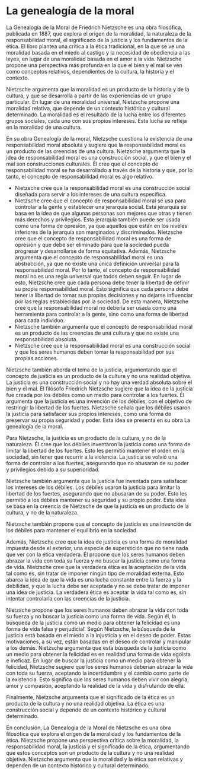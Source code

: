 # La genealogía de la moral

La Genealogía de la Moral de Friedrich Nietzsche es una obra filosófica, publicada en 1887, que explora el origen de la moralidad, la naturaleza de la responsabilidad moral, el significado de la justicia y los fundamentos de la ética. El libro plantea una crítica a la ética tradicional, en la que se ve una moralidad basada en el miedo al castigo y la necesidad de obediencia a las leyes, en lugar de una moralidad basada en el amor a la vida. Nietzsche propone una perspectiva más profunda en la que el bien y el mal se ven como conceptos relativos, dependientes de la cultura, la historia y el contexto.

Nietzsche argumenta que la moralidad es un producto de la historia y de la cultura, y que se desarrolla a partir de las experiencias de un grupo particular. En lugar de una moralidad universal, Nietzsche propone una moralidad relativa, que depende de un contexto histórico y cultural determinado. La moralidad es el resultado de la lucha entre los diferentes grupos sociales, cada uno con sus propios intereses. Esta lucha se refleja en la moralidad de una cultura.

En su obra Genealogía de la moral, Nietzsche cuestiona la existencia de una responsabilidad moral absoluta y sugiere que la responsabilidad moral es un producto de las creencias de una cultura. Nietzsche argumenta que la idea de responsabilidad moral es una construcción social, y que el bien y el mal son construcciones culturales. Él cree que el concepto de responsabilidad moral se ha desarrollado a través de la historia y que, por lo tanto, el concepto de responsabilidad moral es algo relativo. 
  - Nietzsche cree que la responsabilidad moral es una construcción social diseñada para servir a los intereses de una cultura específica. 
  - Nietzsche cree que el concepto de responsabilidad moral se usa para controlar a la gente y establecer una jerarquía social. Esta jerarquía se basa en la idea de que algunas personas son mejores que otras y tienen más derechos y privilegios. Esta jerarquía también puede ser usada como una forma de opresión, ya que aquellos que están en los niveles inferiores de la jerarquía son marginados y discriminados. Nietzsche cree que el concepto de responsabilidad moral es una forma de opresión y que debe ser eliminado para que la sociedad pueda progresar y desarrollarse de forma equitativa. Además, Nietzsche argumenta que el concepto de responsabilidad moral es una abstracción, ya que no existe una única definición universal para la responsabilidad moral. Por lo tanto, el concepto de responsabilidad moral no es una regla universal que todos deben seguir. En lugar de esto, Nietzsche cree que cada persona debe tener la libertad de definir su propia responsabilidad moral. Esto significa que cada persona debe tener la libertad de tomar sus propias decisiones y no dejarse influenciar por las reglas establecidas por la sociedad. De esta manera, Nietzsche cree que la responsabilidad moral no debería ser usada como una herramienta para controlar a la gente, sino como una forma de libertad para cada individuo. 
  - Nietzsche también argumenta que el concepto de responsabilidad moral es un producto de las creencias de una cultura y que no existe una responsabilidad absoluta.
  - Nietzsche cree que la responsabilidad moral es una construcción social y que los seres humanos deben tomar la responsabilidad por sus propias acciones.

Nietzsche también aborda el tema de la justicia, argumentando que el concepto de justicia es un producto de la cultura y no una realidad objetiva. La justicia es una construcción social y no hay una verdad absoluta sobre el bien y el mal.
El filósofo Friedrich Nietzsche sugiere que la idea de la justicia fue creada por los débiles como un medio para controlar a los fuertes. Él argumenta que la justicia es una invención de los débiles, con el objetivo de restringir la libertad de los fuertes. Nietzsche señala que los débiles usaron la justicia para satisfacer sus propios intereses, como una forma de preservar su propia seguridad y poder. Esta idea se presenta en su obra La genealogía de la moral.

Para Nietzsche, la justicia es un producto de la cultura, y no de la naturaleza. Él cree que los débiles inventaron la justicia como una forma de limitar la libertad de los fuertes. Esto les permitió mantener el orden en la sociedad, sin tener que recurrir a la violencia. La justicia se volvió una forma de controlar a los fuertes, asegurando que no abusaran de su poder y privilegios debido a su superioridad.

Nietzsche también argumenta que la justicia fue inventada para satisfacer los intereses de los débiles. Los débiles usaron la justicia para limitar la libertad de los fuertes, asegurando que no abusaran de su poder. Esto les permitió a los débiles mantener su seguridad y su propio poder. Esta idea se basa en la creencia de Nietzsche de que la justicia es un producto de la cultura, y no de la naturaleza.

Nietzsche también propone que el concepto de justicia es una invención de los débiles para mantener el equilibrio en la sociedad.

Además, Nietzsche cree que la idea de justicia es una forma de moralidad impuesta desde el exterior, una especie de superstición que no tiene nada que ver con la ética verdadera. Él propone que los seres humanos deben abrazar la vida con toda su fuerza y no buscar la justicia como una forma de vida. Nietzsche cree que la verdadera ética es la aceptación de la vida tal como es, sin tratar de imponer ningún tipo de moralidad externa. Esto abarca la idea de que la vida es una lucha constante entre la fuerza y la debilidad, y que la lucha debe ser aceptada y no se debe tratar de imponer una idea de justicia. La verdadera ética es aceptar la vida tal como es, sin intentar controlarla con las creencias de la justicia.

Nietzsche propone que los seres humanos deben abrazar la vida con toda su fuerza y no buscar la justicia como una forma de vida. Según él, la búsqueda de la justicia como un medio para obtener la felicidad es una forma de vida falsa y perjudicial. Según Nietzsche, la búsqueda de la justicia está basada en el miedo a la injusticia y en el deseo de poder. Estas motivaciones, a su vez, están basadas en el deseo de controlar y manipular a los demás. Nietzsche argumenta que esta búsqueda de la justicia como un medio para obtener la felicidad es en realidad una forma de vida egoísta e ineficaz. En lugar de buscar la justicia como un medio para obtener la felicidad, Nietzsche sugiere que los seres humanos deberían abrazar la vida con toda su fuerza, aceptando la incertidumbre y el cambio como parte de la existencia. Esto significa que los seres humanos deben vivir con alegría, amor y compasión, aceptando la realidad de la vida y disfrutando de ella.

Finalmente, Nietzsche argumenta que el significado de la ética es un producto de la cultura y no una realidad objetiva. La ética es una construcción social y depende de un contexto histórico y cultural determinado.

En conclusión, La Genealogía de la Moral de Nietzsche es una obra filosófica que explora el origen de la moralidad y los fundamentos de la ética. Nietzsche propone una perspectiva crítica sobre la moralidad, la responsabilidad moral, la justicia y el significado de la ética, argumentando que estos conceptos son un producto de la cultura y no una realidad objetiva. Nietzsche argumenta que la moralidad y la ética son relativas y dependen de un contexto histórico y cultural determinado.